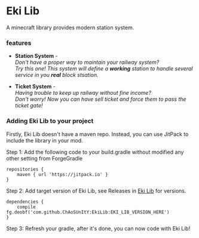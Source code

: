 # Eki Lib <br>  
A minecraft library provides modern station system.  
### features
* **Station System** -  
*Don't have a proper way to maintain your railway system? <br> Try this one! This system will define a **working** station to handle several service in you **real** block stsation.*  
  
* **Ticket System** -  
*Having trouble to keep up railway without fine income? <br> Don't worry! Now you can have sell ticket and force them to pass the ticket gate!*  
### Adding Eki Lib to your project
Firstly, Eki Lib doesn't have a maven repo. Instead, you can use JitPack to include the library in your mod.

Step 1: Add the following code to your build.gradle without modified any other setting from ForgeGradle
```
repositories {
    maven { url 'https://jitpack.io' }
}
```

Step 2: Add target version of Eki Lib, see Releases in [Eki Lib]("https://github.com/ChAoSUnItY/EkiLib") for versions.
```
dependencies {
    compile fg.deobf('com.github.ChAoSUnItY:EkiLib:EKI_LIB_VERSION_HERE')
}
```

Step 3: Refresh your gradle, after it's done, you can now code with Eki Lib!
